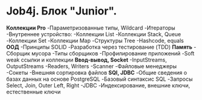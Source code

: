 # Job4j. Блок "Junior".

**Коллекции Pro**
-Параметризованные типы, Wildcard -Итераторы -Внутреннее устройство:
-Коллекции List -Коллекции Stack, Queue -Коллекции Set -Коллекции Map -Структуры Tree -Hashcode, equals
**ООД**
-Принципы SOLID -Разработка через тестирование (TDD)
**Память**
-Cборщик мусора -Типы сборщиков -Профилирование приложений -Soft weak ссылки и коллекции
**Ввод-вывод, Socket**
-InputStreams, OutputStreams -Readers, Writers -Scanner -Файловые менеджеры -Сокеты -Внешняя сортировка файлов
**SQl, JDBC**
-Общие сведения о базах данных на основе PostgreSQL -Базовый синтаксис SQL -Запросы Select, Join, Outer Left, Right
-JDBC -Индексирование, внешние ключи, естественные ключи